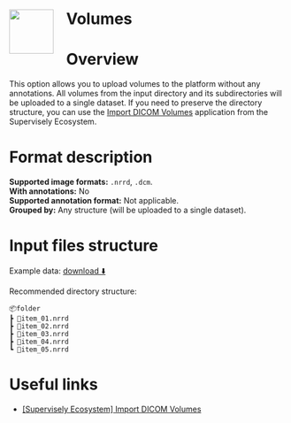 <h1 align="left" style="border-bottom: 0"> <img align="left" src="https://github.com/supervisely-ecosystem/import-wizard-docs/assets/48913536/fac640ee-a795-4385-b180-c4348dac290a" width="80" style="padding-right: 20px;"> Volumes </h1>

# Overview

This option allows you to upload volumes to the platform without any annotations. All volumes from the input directory and its subdirectories will be uploaded to a single dataset. If you need to preserve the directory structure, you can use the <a href="../../../../supervisely-ecosystem/import-dicom-volumes" target="_blank">Import DICOM Volumes</a> application from the Supervisely Ecosystem.

# Format description

**Supported image formats:** `.nrrd`, `.dcm`.<br>
**With annotations:** No<br>
**Supported annotation format:** Not applicable.<br>
**Grouped by:** Any structure (will be uploaded to a single dataset).<br>

# Input files structure

Example data: [download ⬇️](https://github.com/supervisely-ecosystem/import-wizard-docs/files/15025188/sample_volumes.zip)<br>

Recommended directory structure:

```text
📦folder
┣ 🩻item_01.nrrd
┣ 🩻item_02.nrrd
┣ 🩻item_03.nrrd
┣ 🩻item_04.nrrd
┗ 🩻item_05.nrrd
```

# Useful links

- <a href="../../../../supervisely-ecosystem/import-dicom-volumes" target="_blank">[Supervisely Ecosystem] Import DICOM Volumes</a>
